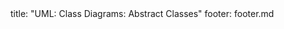 <frontmatter>
title: "UML: Class Diagrams: Abstract Classes"
footer: footer.md
</frontmatter>

<include src="container-inPage-asFlat.md" boilerplate />